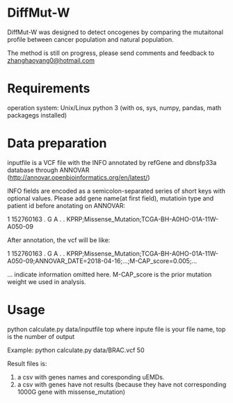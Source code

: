 # DiffMut-W
DiffMut-W was designed to detect oncogenes by comparing the mutaitonal profile between cancer population and natural population.

The method is still on progress, please send comments and feedback to zhanghaoyang0@hotmail.com

# Requirements
operation system: Unix/Linux
python 3 (with os, sys, numpy, pandas, math packagegs installed)

# Data preparation
inputfile is a VCF file with the INFO annotated by refGene and dbnsfp33a database through ANNOVAR (http://annovar.openbioinformatics.org/en/latest/)

INFO fields are encoded as a semicolon-separated series of short keys with optional values.
Please add gene name(at first field), mutatioin type and patient id before anotating on ANNOVAR:

1	152760163	.	G	A	.	.	KPRP;Missense_Mutation;TCGA-BH-A0HO-01A-11W-A050-09

After annotation, the vcf will be like:

1	152760163	.	G	A	.	.	KPRP;Missense_Mutation;TCGA-BH-A0HO-01A-11W-A050-09;ANNOVAR_DATE=2018-04-16;...;M-CAP_score=0.005;...

... indicate information omitted here.
M-CAP_score is the prior mutation weight we used in analysis. 

# Usage
python calculate.py data/inputfile top
where inpute file is your file name, top is the number of output

Example:
python calculate.py data/BRAC.vcf 50

Result files is:
1. a csv with genes names and coresponding uEMDs. 
2. a csv with genes have not results (because they have not corresponding 1000G gene with missense_mutation)
